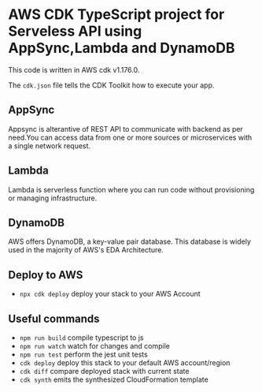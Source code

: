# AWS CDK TypeScript project for Serveless API using AppSync,Lambda and DynamoDB

This code is written in AWS cdk v1.176.0. 

The `cdk.json` file tells the CDK Toolkit how to execute your app.

## AppSync
Appsync is alterantive of REST API to communicate with backend as per need.You can access data from one or more sources or microservices with a single network request.
## Lambda 
Lambda is serverless function where you can run code without provisioning or managing infrastructure.
## DynamoDB 
AWS offers DynamoDB, a key-value pair database. This database is widely used in the majority of AWS's EDA Architecture.
## Deploy to AWS 
* `npx cdk deploy`   deploy your stack to your AWS Account
## Useful commands

* `npm run build`   compile typescript to js
* `npm run watch`   watch for changes and compile
* `npm run test`    perform the jest unit tests
* `cdk deploy`      deploy this stack to your default AWS account/region
* `cdk diff`        compare deployed stack with current state
* `cdk synth`       emits the synthesized CloudFormation template
